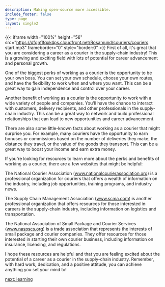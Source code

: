 ```yaml
---
description: Making open-source more accessible.
include_footer: false
type: page
layout: single2
---
```


{{< iframe width="100%" height="58" src="https://dfgnflfqxk4ps.cloudfront.net/Rosamund/couriers/couriers start.mp3" frameborder="0" style="border:0" >}}
First of all, it's great that you are considering a career as a courier in the supply-chain industry! This is a growing and exciting field with lots of potential for career advancement and personal growth.

One of the biggest perks of working as a courier is the opportunity to be your own boss. You can set your own schedule, choose your own routes, and have the flexibility to work when and where you want. This can be a great way to gain independence and control over your career.

Another benefit of working as a courier is the opportunity to work with a wide variety of people and companies. You'll have the chance to interact with customers, delivery recipients, and other professionals in the supply-chain industry. This can be a great way to network and build professional relationships that can lead to new opportunities and career advancement.

There are also some little-known facts about working as a courier that might surprise you. For example, many couriers have the opportunity to earn bonuses or commissions based on the number of deliveries they make, the distance they travel, or the value of the goods they transport. This can be a great way to boost your income and earn extra money.

If you're looking for resources to learn more about the perks and benefits of working as a courier, there are a few websites that might be helpful:

The National Courier Association (www.nationalcourierassociation.org) is a professional organization for couriers that offers a wealth of information on the industry, including job opportunities, training programs, and industry news.

The Supply Chain Management Association (www.scma.com) is another professional organization that offers resources for those interested in careers in the supply-chain industry, including information on logistics and transportation.

The National Association of Small Package and Courier Services (www.naspscs.org) is a trade association that represents the interests of small package and courier companies. They offer resources for those interested in starting their own courier business, including information on insurance, licensing, and regulations.

I hope these resources are helpful and that you are feeling excited about the potential of a career as a courier in the supply-chain industry. Remember, with hard work, dedication, and a positive attitude, you can achieve anything you set your mind to!


<a href="https://workdojos.com/couriers/learning">next: learning</a>
